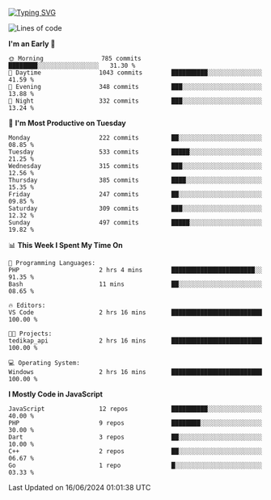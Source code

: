 [![Typing SVG](https://readme-typing-svg.demolab.com?font=Fira+Code&pause=1000&color=F7F7F7&random=false&width=435&lines=Hi+%F0%9F%91%8B%2C+I'm+Rafiu+Sidqi;Junior+Backend+Developer)](https://git.io/typing-svg)
<!--START_SECTION:waka-->
![Lines of code](https://img.shields.io/badge/From%20Hello%20World%20I%27ve%20Written-1.1%20million%20lines%20of%20code-blue)

**I'm an Early 🐤** 

```text
🌞 Morning                785 commits         ████████░░░░░░░░░░░░░░░░░   31.30 % 
🌆 Daytime                1043 commits        ██████████░░░░░░░░░░░░░░░   41.59 % 
🌃 Evening                348 commits         ███░░░░░░░░░░░░░░░░░░░░░░   13.88 % 
🌙 Night                  332 commits         ███░░░░░░░░░░░░░░░░░░░░░░   13.24 % 
```
📅 **I'm Most Productive on Tuesday** 

```text
Monday                   222 commits         ██░░░░░░░░░░░░░░░░░░░░░░░   08.85 % 
Tuesday                  533 commits         █████░░░░░░░░░░░░░░░░░░░░   21.25 % 
Wednesday                315 commits         ███░░░░░░░░░░░░░░░░░░░░░░   12.56 % 
Thursday                 385 commits         ████░░░░░░░░░░░░░░░░░░░░░   15.35 % 
Friday                   247 commits         ██░░░░░░░░░░░░░░░░░░░░░░░   09.85 % 
Saturday                 309 commits         ███░░░░░░░░░░░░░░░░░░░░░░   12.32 % 
Sunday                   497 commits         █████░░░░░░░░░░░░░░░░░░░░   19.82 % 
```


📊 **This Week I Spent My Time On** 

```text
💬 Programming Languages: 
PHP                      2 hrs 4 mins        ███████████████████████░░   91.35 % 
Bash                     11 mins             ██░░░░░░░░░░░░░░░░░░░░░░░   08.65 % 

🔥 Editors: 
VS Code                  2 hrs 16 mins       █████████████████████████   100.00 % 

🐱‍💻 Projects: 
tedikap_api              2 hrs 16 mins       █████████████████████████   100.00 % 

💻 Operating System: 
Windows                  2 hrs 16 mins       █████████████████████████   100.00 % 
```

**I Mostly Code in JavaScript** 

```text
JavaScript               12 repos            ██████████░░░░░░░░░░░░░░░   40.00 % 
PHP                      9 repos             ████████░░░░░░░░░░░░░░░░░   30.00 % 
Dart                     3 repos             ██░░░░░░░░░░░░░░░░░░░░░░░   10.00 % 
C++                      2 repos             ██░░░░░░░░░░░░░░░░░░░░░░░   06.67 % 
Go                       1 repo              █░░░░░░░░░░░░░░░░░░░░░░░░   03.33 % 
```




 Last Updated on 16/06/2024 01:01:38 UTC
<!--END_SECTION:waka-->

